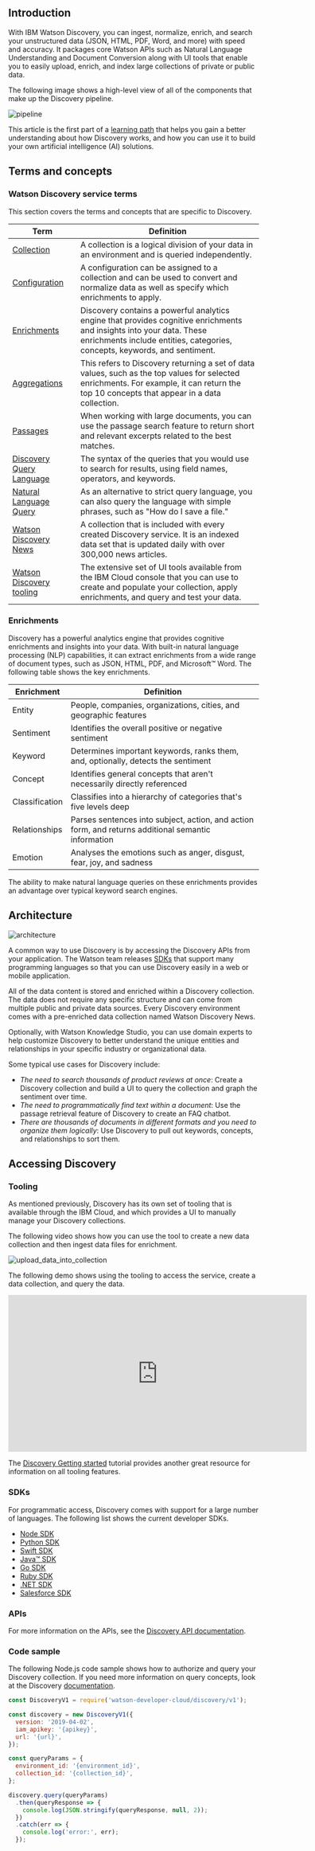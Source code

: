 ## Introduction

With IBM Watson Discovery, you can ingest, normalize, enrich, and search your unstructured data (JSON, HTML, PDF, Word, and more) with speed and accuracy. It packages core Watson APIs such as Natural Language Understanding and Document Conversion along with UI tools that enable you to easily upload, enrich, and index large collections of private or public data.

The following image shows a high-level view of all of the components that make up the Discovery pipeline.

![pipeline](images/disco-pipeline.png)

This article is the first part of a [learning path](https://developer.ibm.com/series/learning-path-watson-discovery) that helps you gain a better understanding about how Discovery works, and how you can use it to build your own artificial intelligence (AI) solutions.

## Terms and concepts

### Watson Discovery service terms

This section covers the terms and concepts that are specific to Discovery.

| Term | Definition |
| ---  |   ---      |
| [Collection](https://cloud.ibm.com/docs/services/discovery?topic=discovery-addcontent#adding-content-with-the-api-or-tooling) | A collection is a logical division of your data in an environment and is queried independently. |
| [Configuration](https://cloud.ibm.com/docs/services/discovery?topic=discovery-configservice) | A configuration can be assigned to a collection and can be used to convert and normalize data as well as specify which enrichments to apply. |
| [Enrichments](#enrichments) | Discovery contains a powerful analytics engine that provides cognitive enrichments and insights into your data. These enrichments include entities, categories, concepts, keywords, and sentiment. |
| [Aggregations](https://cloud.ibm.com/docs/services/discovery?topic=discovery-query-reference#aggregations) | This refers to Discovery returning a set of data values, such as the top values for selected enrichments. For example, it can return the top 10 concepts that appear in a data collection. |
| [Passages](https://cloud.ibm.com/docs/services/discovery?topic=discovery-query-parameters#passages) | When working with large documents, you can use the passage search feature to return short and relevant excerpts related to the best matches. |
| [Discovery Query Language](https://cloud.ibm.com/docs/services/discovery?topic=discovery-query-concepts) | The syntax of the queries that you would use to search for results, using field names, operators, and keywords. |
| [Natural Language Query](https://cloud.ibm.com/docs/services/discovery?topic=discovery-query-parameters#nlq) | As an alternative to strict query language, you can also query the language with simple phrases, such as "How do I save a file." |
| [Watson Discovery News](https://cloud.ibm.com/docs/services/discovery?topic=discovery-watson-discovery-news) | A collection that is included with every created Discovery service. It is an indexed data set that is updated daily with over 300,000 news articles. |
| [Watson Discovery tooling](#tooling) | The extensive set of UI tools available from the IBM Cloud console that you can use to create and populate your collection, apply enrichments, and query and test your data. |

### Enrichments

Discovery has a powerful analytics engine that provides cognitive enrichments and insights into your data. With built-in natural language processing (NLP) capabilities, it can extract enrichments from a wide range of document types, such as JSON, HTML, PDF, and Microsoft&trade; Word. The following table shows the key enrichments.

| Enrichment | Definition |
| ---   |   ---      |
| Entity | People, companies, organizations, cities, and geographic features |
| Sentiment | Identifies the overall positive or negative sentiment |
| Keyword | Determines important keywords, ranks them, and, optionally, detects the sentiment |
| Concept | Identifies general concepts that aren't necessarily directly referenced |
| Classification | Classifies into a hierarchy of categories that's five levels deep |
| Relationships | Parses sentences into subject, action, and action form, and returns additional semantic information |
| Emotion | Analyses the emotions such as anger, disgust, fear, joy, and sadness |

The ability to make natural language queries on these enrichments provides an advantage over typical keyword search engines.

## Architecture

![architecture](images/architecture.png)

A common way to use Discovery is by accessing the Discovery APIs from your application. The Watson team releases [SDKs](#sdks) that support many programming languages so that you can use Discovery easily in a web or mobile application.

All of the data content is stored and enriched within a Discovery collection. The data does not require any specific structure and can come from multiple public and private data sources. Every Discovery environment comes with a pre-enriched data collection named Watson Discovery News.

Optionally, with Watson Knowledge Studio, you can use domain experts to help customize Discovery to better understand the unique entities and relationships in your specific industry or organizational data.

Some typical use cases for Discovery include:

* *The need to search thousands of product reviews at once*: Create a Discovery collection and build a UI to query the collection and graph the sentiment over time.
* *The need to programmatically find text within a document*: Use the passage retrieval feature of Discovery to create an FAQ chatbot.
* *There are thousands of documents in different formats and you need to organize them logically*: Use Discovery to pull out keywords, concepts, and relationships to sort them.

## Accessing Discovery

### Tooling

As mentioned previously, Discovery has its own set of tooling that is available through the IBM Cloud, and which provides a UI to manually manage your Discovery collections.

The following video shows how you can use the tool to create a new data collection and then ingest data files for enrichment.

![upload_data_into_collection](images/upload-disco-file-for-sdu.gif)

The following demo shows using the tooling to access the service, create a data collection, and query the data.

<iframe align="middle" width="600" height="315" src="https://www.youtube.com/embed/kwmqJRDbv98" frameborder="0" allow="accelerometer; autoplay; encrypted-media; gyroscope; picture-in-picture" allowfullscreen></iframe>

<br>

The [Discovery Getting started](https://cloud.ibm.com/docs/services/discovery?topic=discovery-getting-started) tutorial provides another great resource for information on all tooling features.

### SDKs

For programmatic access, Discovery comes with support for a large number of languages. The following list shows the current developer SDKs.

* [Node SDK](https://github.com/watson-developer-cloud/node-sdk)
* [Python SDK](https://github.com/watson-developer-cloud/python-sdk)
* [Swift SDK](https://github.com/watson-developer-cloud/swift-sdk)
* [Java&trade; SDK](https://github.com/watson-developer-cloud/java-sdk)
* [Go SDK](https://github.com/watson-developer-cloud/go-sdk)
* [Ruby SDK](https://github.com/watson-developer-cloud/ruby-sdk)
* [.NET SDK](https://github.com/watson-developer-cloud/dotnet-standard-sdk)
* [Salesforce SDK](https://github.com/watson-developer-cloud/salesforce-sdk)

### APIs

For more information on the APIs, see the [Discovery API documentation](https://cloud.ibm.com/apidocs/discovery?cm_sp=ibmdev-_-developer-articles-_-cloudreg).

### Code sample

The following Node.js code sample shows how to authorize and query your Discovery collection. If you need more information on query concepts, look at the Discovery [documentation](https://cloud.ibm.com/docs/services/discovery?topic=discovery-query-concepts#query-concepts).

```javascript
const DiscoveryV1 = require('watson-developer-cloud/discovery/v1');

const discovery = new DiscoveryV1({
  version: '2019-04-02',
  iam_apikey: '{apikey}',
  url: '{url}',
});

const queryParams = {
  environment_id: '{environment_id}',
  collection_id: '{collection_id}',
};

discovery.query(queryParams)
  .then(queryResponse => {
    console.log(JSON.stringify(queryResponse, null, 2));
  })
  .catch(err => {
    console.log('error:', err);
  });
```
